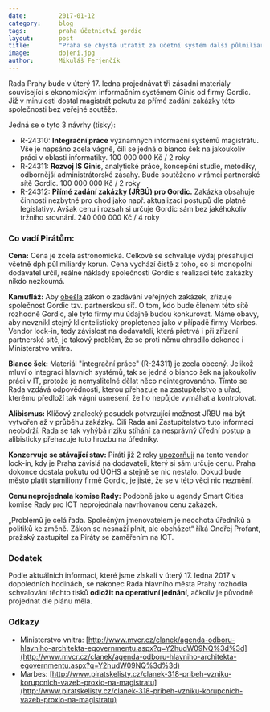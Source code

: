 ```yaml
---
date:         2017-01-12
category:     blog
tags:         praha účetnictví gordic
layout:       post
title:        "Praha se chystá utratit za účetní systém další půlmiliardu, Piráti nesouhlasí" 
image:        dojeni.jpg
author:       Mikuláš Ferjenčík
---
```


Rada Prahy bude v úterý 17. ledna projednávat tři zásadní materiály související s ekonomickým informačním systémem Ginis od firmy Gordic. Již v minulosti dostal magistrát pokutu za přímé zadání zakázky této společnosti bez veřejné soutěže.

Jedná se o tyto 3 návrhy (tisky):

* R-24310: **Integrační práce** významných informační systémů magistrátu. Vše je napsáno zcela vágně, čili se jedná o bianco šek na jakoukoliv práci v oblasti informatiky. 100 000 000 Kč / 2 roky
* R-24311: **Rozvoj IS Ginis**, analytické práce, koncepční studie, metodiky, odbornější administrátorské zásahy. Bude soutěženo v rámci partnerské sítě Gordic. 100 000 000 Kč / 2 roky
* R-24312: **Přímé zadání zakázky (JŘBÚ) pro Gordic.** Zakázka obsahuje činnosti nezbytné pro chod jako např. aktualizaci postupů dle platné legislativy. Avšak cenu i rozsah si určuje Gordic sám bez jakéhokoliv tržního srovnání. 240 000 000 Kč / 4 roky
    
### Co vadí Pirátům:

**Cena:** Cena je zcela astronomická. Celkově se schvaluje výdaj přesahující včetně dph půl miliardy korun. Cena vychází čistě z toho, co si monopolní dodavatel určil, reálné náklady společnosti Gordic s realizací této zakázky nikdo nezkoumá. 

**Kamufláž:** Aby [obešla](https://praha.pirati.cz/praha-rezignovala-na-boj-se-zavislosti-na-dodavateli-ucetnictvi.html) zákon o zadávání veřejných zakázek, zřizuje společnost Gordic tzv. partnerskou síť. O tom, kdo bude členem této sítě rozhodně Gordic, ale tyto firmy mu údajně budou konkurovat. Máme obavy, aby nevznikl stejný klientelistický propletenec jako v případě firmy Marbes. Vendor lock-in, tedy závislost na dodavateli, která přetrvá i při zřízení partnerské sítě, je takový problém, že se proti němu ohradilo dokonce i Ministerstvo vnitra. 

**Bianco šek:** Materiál "integrační práce" (R-24311) je zcela obecný. Jelikož mluví o integraci hlavních systémů, tak se jedná o bianco šek na jakoukoliv práci v IT, protože je nemyslitelné dělat něco neintegrovaného. Tímto se Rada vzdává odpovědnosti, kterou přehazuje na zastupitelstvo a uřad, kterému předloží tak vágní usnesení, že ho nepůjde vymáhat a kontrolovat.

**Alibismus:** Klíčový znalecký posudek potvrzující možnost JŘBU má být vytvořen až v průběhu zakázky. Čili Rada ani Zastupitelstvo tuto informaci neobdrží. Rada se tak vyhýbá riziku stíhání za nesprávný úřední postup a alibisticky přehazuje tuto hrozbu na úředníky. 

**Konzervuje se stávající stav:** Piráti již 2 roky [upozorňují](https://praha.pirati.cz/zasedala-rada.html) na tento vendor lock-in, kdy je Praha závislá na dodavateli, který si sám určuje cenu. Praha dokonce dostala pokutu od ÚOHS a stejně se nic nestalo. Dokud bude město platit stamiliony firmě Gordic, je jisté, že se v této věci nic nezmění. 

**Cenu neprojednala komise Rady:** Podobně jako u agendy Smart Cities komise Rady pro ICT neprojednala navrhovanou cenu zakázek. 

„Problémů je celá řada. Společným jmenovatelem je neochota úředníků a politiků ke změně. Zákon se nesnaží plnit, ale obcházet“ říká Ondřej Profant, pražský zastupitel za Piráty se zaměřením na ICT. 

### Dodatek

Podle aktuálních informací, které jsme získali v úterý 17. ledna 2017 v dopoledních hodinách, se nakonec Rada hlavního města Prahy rozhodla schvalování těchto tisků **odložit na operativní jednání**, ačkoliv je původně projednat dle plánu měla. 

### Odkazy

* Ministerstvo vnitra: [http://www.mvcr.cz/clanek/agenda-odboru-hlavniho-architekta-egovernmentu.aspx?q=Y2hudW09NQ%3d%3d](http://www.mvcr.cz/clanek/agenda-odboru-hlavniho-architekta-egovernmentu.aspx?q=Y2hudW09NQ%3d%3d)
* Marbes: [http://www.piratskelisty.cz/clanek-318-pribeh-vzniku-korupcnich-vazeb-proxio-na-magistratu](http://www.piratskelisty.cz/clanek-318-pribeh-vzniku-korupcnich-vazeb-proxio-na-magistratu)
